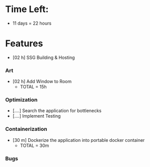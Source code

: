 # Time Left:
* 11 days = 22 hours

# Features
* [02 h] SSG Building & Hosting

### Art
* [02 h] Add Window to Room
    * TOTAL = 15h


### Optimization
* [....] Search the application for bottlenecks
* [....] Implement Testing


### Containerization
* [30 m] Dockerize the application into portable docker container
    * TOTAL = 30m

### Bugs